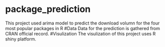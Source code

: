 # package_prediction
This project used arima model to predict the download volumn for the four most popular packages in R
#Data
Data for the prediction is gathered from CRAN official record.
#Visulization
The visulization of this project uses R shiny platform.
